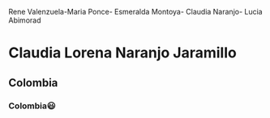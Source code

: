 Rene Valenzuela-Maria Ponce- Esmeralda Montoya- Claudia Naranjo- Lucia Abimorad


# Claudia Lorena Naranjo Jaramillo
## Colombia
### Colombia:smiley:
